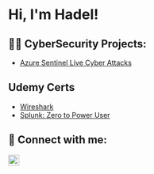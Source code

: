 <h1>Hi, I'm Hadel! 

  
<h2>👨‍💻 CyberSecurity Projects:</h2>

  - [Azure Sentinel Live Cyber Attacks](https://github.com/hadelissa/Live-Cyber-Attacks-Lab)

<h2>Udemy Certs</h2>
  
  - [Wireshark](https://www.udemy.com/certificate/UC-3c93a989-0031-4743-9dda-4f1ff758f46f/)
  - [Splunk: Zero to Power User](https://www.udemy.com/certificate/UC-dde5053c-da43-4493-8152-998ef5c578ae/)

<h2> 🤳 Connect with me:</h2>

[<img align="left" alt="hadelissa | LinkedIn" width="22px" src="https://cdn.jsdelivr.net/npm/simple-icons@v3/icons/linkedin.svg" />][linkedin]

[linkedin]: https://www.linkedin.com/in/hadel-issa-9b5146192/
<!--
**hadelissa/hadelissa** is a ✨ _special_ ✨ repository because its `README.md` (this file) appears on your GitHub profile.

Here are some ideas to get you started:

- 🔭 I’m currently working on ...
- 🌱 I’m currently learning ...
- 👯 I’m looking to collaborate on ...
- 🤔 I’m looking for help with ...
- 💬 Ask me about ...
- 📫 How to reach me: ...
- 😄 Pronouns: ...
- ⚡ Fun fact: ...
-->

